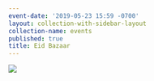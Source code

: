 ```yaml
---
event-date: '2019-05-23 15:59 -0700'
layout: collection-with-sidebar-layout
collection-name: events
published: true
title: Eid Bazaar
---
```

![]({{site.baseurl}}/media/eid%20bazar.png)
